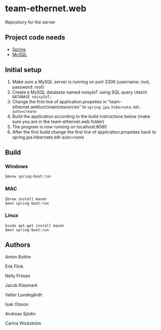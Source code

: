 # team-ethernet.web
Repository for the server

## Project code needs
* [Spring](https://start.spring.io/)
* [MySQL](https://dev.mysql.com/downloads/)

## Initial setup
1. Make sure a MySQL server is running on port 3306 (username: root, password: root)
2. Create a MySQL database named noisyIoT using SQL query `CREATE DATABASE noisyIoT;`
3. Change the first line of application.propeties in "team-ethernet.web\src\main\resources\" to `spring.jpa.hibernate.ddl-auto=create`
4. Build the application according to the build instructions below (make sure you are in the team-ethernet.web folder)
5. The program is now running on localhost:8080
6. After the first build change the first line of application.propeties back to spring.jpa.hibernate.ddl-auto=none

## Build

### Windows
```
$mvnw spring-boot:run
```
### MAC
```
$brew install maven
$mvn spring-boot:run
```
### Linux
```
$sudo apt-get install maven
$mvn spring-boot:run
```
## Authors
Anton Bothin

Erik Flink

Nelly Friman

Jacob Klasmark

Valter Lundegårdh

Isak Olsson

Andreas Sjödin

Carina Wickström
